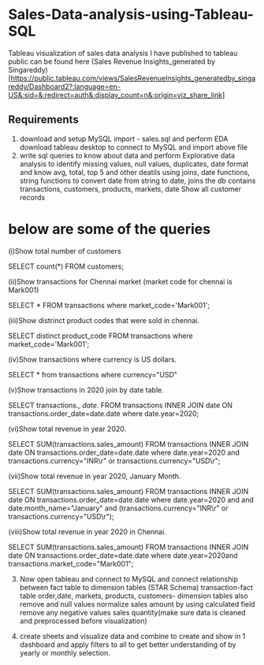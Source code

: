 # Sales-Data-analysis-using-Tableau-SQL
Tableau visualization of sales data analysis I have published to tableau public can be found here (Sales Revenue Insights_generated by Singareddy)[https://public.tableau.com/views/SalesRevenueInsights_generatedby_singareddy/Dashboard2?:language=en-US&:sid=&:redirect=auth&:display_count=n&:origin=viz_share_link]

## Requirements
01. download and setup MySQL
   import - sales.sql and perform EDA
    download tableau desktop to connect to MySQL and import above file
3. write sql queries to know about data and perform Explorative data analysis to identify missing values, null values, duplicates, date format and
    know avg, total, top 5 and other deatils using joins, date functions, string functions to convert date from string to date, joins
    the db contains transactions, customers, products, markets, date
   Show all customer records
# below are some of the queries

(i)Show total number of customers

SELECT count(*) FROM customers;

(ii)Show transactions for Chennai market (market code for chennai is Mark001)

SELECT * FROM transactions where market_code='Mark001';

(iii)Show distrinct product codes that were sold in chennai.

SELECT distinct product_code FROM transactions where market_code='Mark001';

(iv)Show transactions where currency is US dollars.

SELECT * from transactions where currency="USD"

(v)Show transactions in 2020 join by date table.

SELECT transactions.*, date.* FROM transactions INNER JOIN date ON transactions.order_date=date.date where date.year=2020;

(vi)Show total revenue in year 2020.

SELECT SUM(transactions.sales_amount) FROM transactions INNER JOIN date ON transactions.order_date=date.date where date.year=2020 and transactions.currency="INR\r" or transactions.currency="USD\r";

(vii)Show total revenue in year 2020, January Month.

SELECT SUM(transactions.sales_amount) FROM transactions INNER JOIN date ON transactions.order_date=date.date where date.year=2020 and and date.month_name="January" and (transactions.currency="INR\r" or transactions.currency="USD\r");

(viii)Show total revenue in year 2020 in Chennai.

SELECT SUM(transactions.sales_amount) FROM transactions INNER JOIN date ON transactions.order_date=date.date where date.year=2020and transactions.market_code="Mark001";

03. Now open tableau and connect to MySQL and connect relationship between fact table to dimension tables (STAR Schema)
    transaction-fact table
    order,date, markets, products, customers- dimension tables
    also remove and null values
    normalize sales amount by using calculated field
    remove any negative values sales quantity(make sure data is cleaned and preprocessed before visualization)
    
5. create sheets and visualize data and combine to create and show in 1 dashboard and apply filters to all to get better understanding of by yearly or monthly selection.
